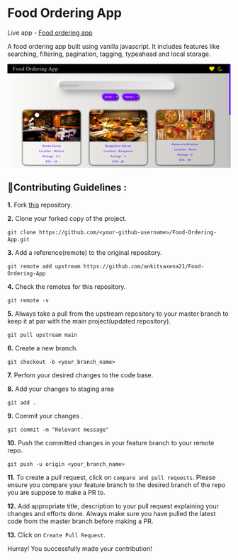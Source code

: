 # Food Ordering App

Live app - [Food ordering app](https://ankitsaxena21.github.io/Food-Ordering-App/)

A food ordering app built using vanilla javascript. It includes features like searching, filtering, pagination, tagging, typeahead and local storage.


![screenshot](./food-order-app.png)

## 📌Contributing Guidelines :

**1.** Fork [this](https://github.com/ankitsaxena21/Food-Ordering-App) repository.

**2.** Clone your forked copy of the project.

```
git clone https://github.com/<your-github-username>/Food-Ordering-App.git
```

**3.** Add a reference(remote) to the original repository.

```
git remote add upstream https://github.com/ankitsaxena21/Food-Ordering-App
```

**4.** Check the remotes for this repository.

```
git remote -v
```

**5.** Always take a pull from the upstream repository to your master branch to keep it at par with the main project(updated repository).

```
git pull upstream main
```

**6.** Create a new branch.

```
git checkout -b <your_branch_name>
```

**7.** Perfom your desired changes to the code base.


**8.** Add your changes to staging area

```
git add .
```

**9.** Commit your changes .

```
git commit -m "Relevant message"
```

**10.** Push the committed changes in your feature branch to your remote repo.

```
git push -u origin <your_branch_name>
```

**11.** To create a pull request, click on `compare and pull requests`. Please ensure you compare your feature branch to the desired branch of the repo you are suppose to make a PR to.

**12.** Add appropriate title, description to your pull request explaining your changes and efforts done. Always make sure you have pulled the latest code from the master branch before making a PR.

**13.** Click on `Create Pull Request`.

Hurray! You successfully made your contribution!
